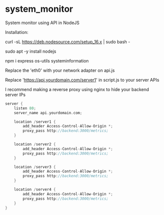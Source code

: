 # system_monitor

System monitor using API in NodeJS

Installation:

curl -sL https://deb.nodesource.com/setup_16.x | sudo bash -

sudo apt -y install nodejs

npm i express os-utils systeminformation

Replace the 'eth0' with your network adapter on api.js

Replace 'https://api.yourdomain.com/server1' in script.js to your server APIs

I recommend making a reverse proxy using nginx to hide your backend server IPs

```go
server {
    listen 80;
    server_name api.yourdomain.com;

    location /server1 {
        add_header Access-Control-Allow-Origin *;
        proxy_pass http://backend:3000/metrics;
    }

    location /server2 {
        add_header Access-Control-Allow-Origin *;
        proxy_pass http://backend:3000/metrics;
    }

    location /server3 {
        add_header Access-Control-Allow-Origin *;
        proxy_pass http://backend:3000/metrics;
    }

    location /server4 {
        add_header Access-Control-Allow-Origin *;
        proxy_pass http://backend:3000/metrics;
    }
}
